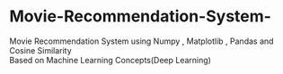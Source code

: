# Movie-Recommendation-System-
Movie Recommendation System using Numpy , Matplotlib , Pandas  and Cosine Similarity <br>
Based on Machine Learning Concepts(Deep Learning)
